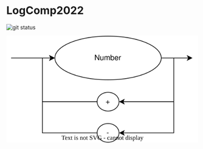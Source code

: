 # LogComp2022

![git status](http://3.129.230.99/svg/CEDipEngineering/LogComp2022/)

![SintaticDiagram](SyntaticDiagram.svg)
